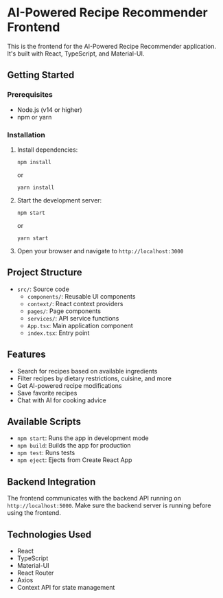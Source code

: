 # AI-Powered Recipe Recommender Frontend

This is the frontend for the AI-Powered Recipe Recommender application. It's built with React, TypeScript, and Material-UI.

## Getting Started

### Prerequisites

- Node.js (v14 or higher)
- npm or yarn

### Installation

1. Install dependencies:
   ```
   npm install
   ```
   or
   ```
   yarn install
   ```

2. Start the development server:
   ```
   npm start
   ```
   or
   ```
   yarn start
   ```

3. Open your browser and navigate to `http://localhost:3000`

## Project Structure

- `src/`: Source code
  - `components/`: Reusable UI components
  - `context/`: React context providers
  - `pages/`: Page components
  - `services/`: API service functions
  - `App.tsx`: Main application component
  - `index.tsx`: Entry point

## Features

- Search for recipes based on available ingredients
- Filter recipes by dietary restrictions, cuisine, and more
- Get AI-powered recipe modifications
- Save favorite recipes
- Chat with AI for cooking advice

## Available Scripts

- `npm start`: Runs the app in development mode
- `npm build`: Builds the app for production
- `npm test`: Runs tests
- `npm eject`: Ejects from Create React App

## Backend Integration

The frontend communicates with the backend API running on `http://localhost:5000`. Make sure the backend server is running before using the frontend.

## Technologies Used

- React
- TypeScript
- Material-UI
- React Router
- Axios
- Context API for state management
